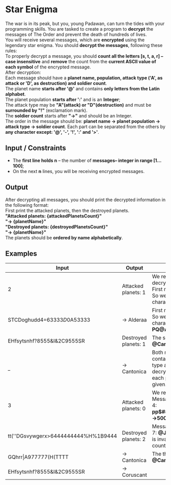 # Star Enigma
The war is in its peak, but you, young Padawan, can turn the tides with your programming skills. You are tasked to create a program to __decrypt__ the messages of The Order and prevent the death of hundreds of lives. <br/>
You will receive several messages, which are __encrypted__ using the legendary star enigma. You should __decrypt the messages__, following these rules:<br/>
To properly decrypt a message, you should __count all the letters [s, t, a, r] – case insensitive__ and __remove__ the count from the __current ASCII value of each symbol__ of the encrypted message.<br/>
After decryption:<br/>
Each message should have a __planet name, population, attack type ('A', as attack or 'D', as destruction) and soldier count__.<br/>
The planet name __starts after '@'__ and contains __only letters from the Latin alphabet__. <br/>
The planet population __starts after ':'__ and is an __Integer__;<br/>
The attack type may be __"A"(attack) or "D"(destruction)__ and must be __surrounded by "!"__ (exclamation mark).<br/>
The __soldier count__ starts after __"->"__ and should be an Integer.<br/>
The order in the message should be: __planet name -> planet population -> attack type -> soldier count__. Each part can be separated from the others by __any character except: '@', '-', '!', ':' and '>'__.<br/>
## Input / Constraints
* The __first line holds n__ – the number of __messages– integer in range [1…100]__;
* On the next __n__ lines, you will be receiving encrypted messages.
## Output
After decrypting all messages, you should print the decrypted information in the following format:<br/>
First print the attacked planets, then the destroyed planets.<br/>
__"Attacked planets: {attackedPlanetsCount}"__<br/>
__"-> {planetName}"__<br/>
__"Destroyed planets: {destroyedPlanetsCount}"__<br/>
__"-> {planetName}"__<br/>
The planets should be __ordered by name alphabetically__.
## Examples
__Input__       |	__Output__	    |   __Comments__
----------------|-------------------|-----------------
2|Attacked planets: 1|We receive two messages, to decrypt them we calculate the key: First message has decryption key 3. So we substract from each characters code 3.
STCDoghudd4=63333$D$0A53333|-> Alderaa|First message has decryption key 3. So we substract from each characters code 3. __PQ@Alderaa1:30000!A!->20000__
EHfsytsnhf?8555&I&2C9555SR| Destroyed planets: 1|The second message has key 5. __@Cantonica:3000!D!->4000NM__
 _| -> Cantonica|Both messages are valid and they contain planet, population, attack type and soldiers count. After decrypting all messages we print each planet according the format given.
3|Attacked planets: 0|We receive three messages. Message one is decrypted with key 4: __pp$##@Coruscant:2000000000!D!->5000__
tt(''DGsvywgerx>6444444444%H%1B9444|Destroyed planets: 2|Message two is decrypted with key 7: __@Jakku:200000!A!MMMM__ This is invalid message, missing soldier count, so we continue.
GQhrr\|A977777(H(TTTT|-> Cantonica|The third message has key 5. __@Cantonica:3000!D!->4000NM__
EHfsytsnhf?8555&I&2C9555SR|	-> Coruscant|
